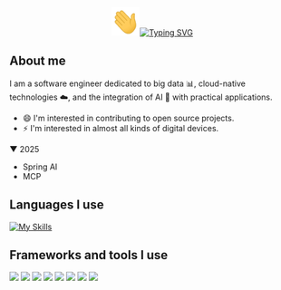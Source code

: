 <div align="center">

  <img src="https://raw.githubusercontent.com/ABSphreak/ABSphreak/master/gifs/Hi.gif" width="50px" height="50px"/><a href="https://github.com/sunyuhan1998"><img src="https://readme-typing-svg.demolab.com?font=Anonymous+Pro&size=40&pause=2000&center=true&vCenter=true&width=700&lines=Hi%2CI'm+Sun+Yuhan!" alt="Typing SVG" /></a>

</div>

## About me

I am a software engineer dedicated to big data 📊, cloud-native technologies ☁️, and the integration of AI 🧠 with practical applications.

* 😄 I'm interested in contributing to open source projects.
* ⚡️ I'm interested in almost all kinds of digital devices.

▼ 2025
* Spring AI
* MCP

##  Languages I use

[![My Skills](https://skillicons.dev/icons?i=java,scala,python,go,swift&theme=light)]([https://skillicons.dev](https://github.com/sunyuhan1998))

##  Frameworks and tools I use

![](https://img.shields.io/badge/-kubernetes-326CE5?style=for-the-badge&logo=kubernetes&logoColor=FFFFFF)
![](https://img.shields.io/badge/-docker-2496ED?style=for-the-badge&logo=docker&logoColor=FFFFFF)
![](https://img.shields.io/badge/-hadoop-66CCFF?style=for-the-badge&logo=apachehadoop&logoColor=FFFFFF)
![](https://img.shields.io/badge/-hive-FDEE21?style=for-the-badge&logo=apachehive&logoColor=FFFFFF)
![](https://img.shields.io/badge/-spark-E25A1C?style=for-the-badge&logo=apachespark&logoColor=FFFFFF)
![](https://img.shields.io/badge/-spring-6DB33F?style=for-the-badge&logo=spring&logoColor=FFFFFF)
![](https://img.shields.io/badge/-langchain-1C3C3C?style=for-the-badge&logo=langchain&logoColor=FFFFFF)
![](https://img.shields.io/badge/-swiftui-F05138?style=for-the-badge&logo=swift&logoColor=FFFFFF)


